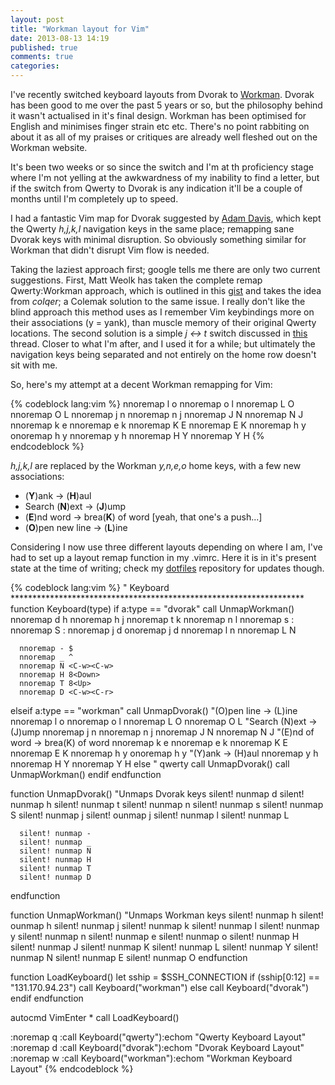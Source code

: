 ```yaml
---
layout: post
title: "Workman layout for Vim"
date: 2013-08-13 14:19
published: true
comments: true
categories: 
---
```


I've recently switched keyboard layouts from Dvorak to [Workman](http://www.workmanlayout.com/blog/). Dvorak has been good to me over the past 5 years or so, but the philosophy behind it wasn't actualised in it's final design. Workman has been optimised for English and minimises finger strain etc etc. There's no point rabbiting on about it as all of my praises or critiques are already well fleshed out on the Workman website. 

It's been two weeks or so since the switch and I'm at th proficiency stage where I'm not yelling at the awkwardness of my inability to find a letter, but if the switch from Qwerty to Dvorak is any indication it'll be a couple of months until I'm completely up to speed. 

I had a fantastic Vim map for Dvorak suggested by [Adam Davis](http://stackoverflow.com/questions/165231/vim-dvorak-keybindings-rebindings), which kept the Qwerty _h,j,k,l_ navigation keys in the same place; remapping sane Dvorak keys with minimal disruption. So obviously something similar for Workman that didn't disrupt Vim flow is needed.

Taking the laziest approach first; google tells me there are only two current suggestions. First, Matt Weolk has taken the complete remap Qwerty:Workman approach, which is outlined in this [gist](https://gist.github.com/MattWoelk/887861) and takes the idea from _colqer_; a Colemak solution to the same issue. I really don't like the blind approach this method uses as I remember Vim keybindings more on their associations (y = yank), than muscle memory of their original Qwerty locations. The second solution is a simple _j <-> t_ switch discussed in [this](http://www.workmanlayout.com/forum/viewtopic.php?id=6) thread. Closer to what I'm after, and I used it for a while; but ultimately the navigation keys being separated and not entirely on the home row doesn't sit with me.

So, here's my attempt at a decent Workman remapping for Vim:

{% codeblock lang:vim %}
    nnoremap l o
    nnoremap o l
    nnoremap L O
    nnoremap O L
    nnoremap j n
    nnoremap n j
    nnoremap J N
    nnoremap N J
    nnoremap k e
    nnoremap e k
    nnoremap K E
    nnoremap E K
    nnoremap h y
    onoremap h y
    nnoremap y h
    nnoremap H Y
    nnoremap Y H
{% endcodeblock %}


_h,j,k,l_ are replaced by the Workman _y,n,e,o_ home keys, with a few new associations:

* (__Y__)ank -> (__H__)aul
* Search (__N__)ext -> (__J__)ump
* (__E__)nd word -> brea(__K__) of word [yeah, that one's a push...]
* (__O__)pen new line -> (__L__)ine

Considering I now use three different layouts depending on where I am, I've had to set up a layout remap function in my .vimrc. Here it is in it's present state at the time of writing; check my [dotfiles](https://github.com/Libbum/dotfiles) repository for updates though.

{% codeblock lang:vim %}
" Keyboard  *******************************************************************
function Keyboard(type)
   if a:type == "dvorak"
      call UnmapWorkman()
      nnoremap d h
      nnoremap h j
      nnoremap t k
      nnoremap n l
      nnoremap s :
      nnoremap S :
      nnoremap j d
      onoremap j d
      nnoremap l n
      nnoremap L N

      nnoremap - $
      nnoremap _ ^
      nnoremap N <C-w><C-w>
      nnoremap H 8<Down>
      nnoremap T 8<Up>
      nnoremap D <C-w><C-r>
   elseif a:type == "workman"
      call UnmapDvorak()
      "(O)pen line -> (L)ine
      nnoremap l o
      nnoremap o l
      nnoremap L O
      nnoremap O L
      "Search (N)ext -> (J)ump
      nnoremap j n
      nnoremap n j
      nnoremap J N
      nnoremap N J
      "(E)nd of word -> brea(K) of word
      nnoremap k e
      nnoremap e k
      nnoremap K E
      nnoremap E K
      nnoremap h y
      onoremap h y
      "(Y)ank -> (H)aul
      nnoremap y h
      nnoremap H Y
      nnoremap Y H
   else " qwerty
      call UnmapDvorak()
      call UnmapWorkman()
   endif
endfunction

function UnmapDvorak()
    "Unmaps Dvorak keys
      silent! nunmap d
      silent! nunmap h
      silent! nunmap t
      silent! nunmap n
      silent! nunmap s
      silent! nunmap S
      silent! nunmap j
      silent! ounmap j
      silent! nunmap l
      silent! nunmap L
 
      silent! nunmap -
      silent! nunmap _
      silent! nunmap N
      silent! nunmap H
      silent! nunmap T
      silent! nunmap D
endfunction

function UnmapWorkman()
    "Unmaps Workman keys
    silent! nunmap h
    silent! ounmap h
    silent! nunmap j
    silent! nunmap k
    silent! nunmap l
    silent! nunmap y
    silent! nunmap n
    silent! nunmap e
    silent! nunmap o
    silent! nunmap H
    silent! nunmap J
    silent! nunmap K
    silent! nunmap L
    silent! nunmap Y
    silent! nunmap N
    silent! nunmap E
    silent! nunmap O
endfunction

function LoadKeyboard()
   let sship = $SSH_CONNECTION 
   if (sship[0:12] == "131.170.94.23")
       call Keyboard("workman")
   else
       call Keyboard("dvorak")
   endif
endfunction

autocmd VimEnter * call LoadKeyboard()

:noremap <Leader>q :call Keyboard("qwerty")<CR>:echom "Qwerty Keyboard Layout"<CR>
:noremap <Leader>d :call Keyboard("dvorak")<CR>:echom "Dvorak Keyboard Layout"<CR>
:noremap <Leader>w :call Keyboard("workman")<CR>:echom "Workman Keyboard Layout"<CR>
{% endcodeblock %}
